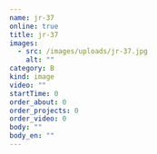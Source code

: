 ```yaml
---
name: jr-37
online: true
title: jr-37
images:
  - src: /images/uploads/jr-37.jpg
    alt: ""
category: B
kind: image
video: ""
startTime: 0
order_about: 0
order_projects: 0
order_video: 0
body: ""
body_en: ""
---
```

